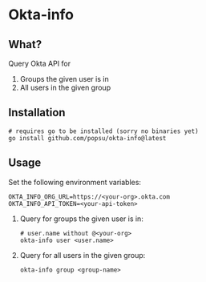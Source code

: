 # Okta-info

## What?

Query Okta API for

1) Groups the given user is in
2) All users in the given group

## Installation

```shell
# requires go to be installed (sorry no binaries yet)
go install github.com/popsu/okta-info@latest
```

## Usage

Set the following environment variables:

```shell
OKTA_INFO_ORG_URL=https://<your-org>.okta.com
OKTA_INFO_API_TOKEN=<your-api-token>
```

1. Query for groups the given user is in:

    ```shell
    # user.name without @<your-org>
    okta-info user <user.name>
    ```

2. Query for all users in the given group:

    ```shell
    okta-info group <group-name>
    ```
